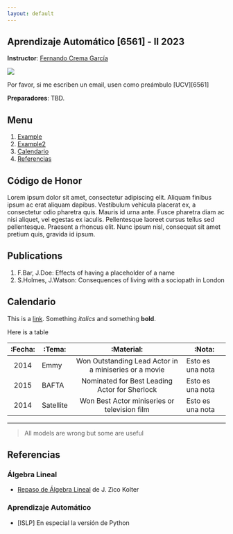 ```yaml
---
layout: default
---
```


## Aprendizaje Automático [6561] - II 2023

**Instructor**: [Fernando Crema García](https://ml.ucv.ai/contacto)

<img class="profile-picture" src="sherlock.jpg">

Por favor, si me escriben un email, usen como preámbulo [UCV][6561]

**Preparadores**: TBD.

## Menu
1. [Example](#codigo-de-honor)
2. [Example2](#example2)
3. [Calendario](#Calendario)
4. [Referencias](#referencias)

## Código de Honor

Lorem ipsum dolor sit amet, consectetur adipiscing elit. Aliquam finibus ipsum ac erat aliquam dapibus. Vestibulum vehicula placerat ex, a consectetur odio pharetra quis. Mauris id urna ante. Fusce pharetra diam ac nisi aliquet, vel egestas ex iaculis. Pellentesque laoreet cursus tellus sed pellentesque. Praesent a rhoncus elit. Nunc ipsum nisl, consequat sit amet pretium quis, gravida id ipsum.

## Publications

1. F.Bar, J.Doe: Effects of having a placeholder of a name
2. S.Holmes, J.Watson: Consequences of living with a sociopath in London

## Calendario

This is a [link](http://google.com). Something *italics* and something **bold**.

Here is a table

:Fecha: | :Tema: | :Material: | :Nota:
:-----:|-------|:--------:|--------
2014 | Emmy  | Won Outstanding Lead Actor in a miniseries or a movie | Esto es una nota
2015 | BAFTA | Nominated for Best Leading Actor for Sherlock | Esto es una nota
2014 | Satellite | Won Best Actor miniseries or television film | Esto es una nota

---

> All models are wrong but some are useful

## Referencias

### Álgebra Lineal

* [Repaso de Álgebra Lineal](http://www.cs.cmu.edu/~zkolter/course/linalg/index.html) de J. Zico Kolter

### Aprendizaje Automático

* [ISLP] En especial la versión de Python